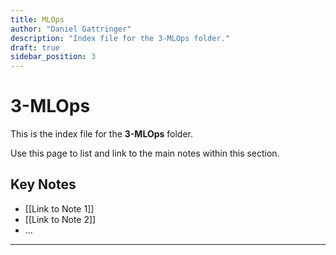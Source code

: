 ```yaml
---
title: MLOps
author: "Daniel Gattringer"
description: "Index file for the 3-MLOps folder."
draft: true
sidebar_position: 3
---
```

# 3-MLOps

This is the index file for the **3-MLOps** folder.

Use this page to list and link to the main notes within this section.

## Key Notes

* [[Link to Note 1]]
* [[Link to Note 2]]
* ...

---
